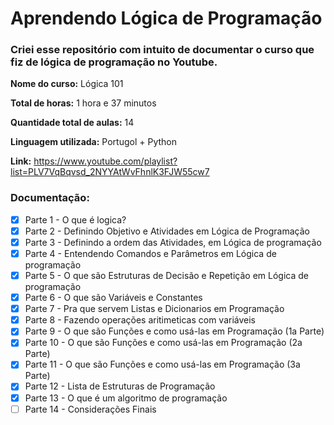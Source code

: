# Aprendendo Lógica de Programação

### Criei esse repositório com intuito de documentar o curso que fiz de lógica de programação no Youtube.

**Nome do curso:** Lógica 101

**Total de horas:** 1 hora e 37 minutos

**Quantidade total de aulas:** 14

**Linguagem utilizada:** Portugol + Python

**Link:** https://www.youtube.com/playlist?list=PLV7VqBqvsd_2NYYAtWvFhnlK3FJW55cw7

### Documentação:

- [x] Parte 1 - O que é logica?
- [x] Parte 2 - Definindo Objetivo e Atividades em Lógica de Programação
- [x] Parte 3 - Definindo a ordem das Atividades, em Lógica de programação
- [x] Parte 4 - Entendendo Comandos e Parâmetros em Lógica de programação
- [x] Parte 5 - O que são Estruturas de Decisão e Repetição em Lógica de programação
- [x] Parte 6 - O que são Variáveis e Constantes
- [x] Parte 7 - Pra que servem Listas e Dicionarios em Programação
- [x] Parte 8 - Fazendo operações aritimeticas com variáveis
- [x] Parte 9 - O que são Funções e como usá-las em Programação (1a Parte)
- [x] Parte 10 - O que são Funções e como usá-las em Programação (2a Parte)
- [x] Parte 11 - O que são Funções e como usá-las em Programação (3a Parte)
- [x] Parte 12 - Lista de Estruturas de Programação
- [x] Parte 13 - O que é um algoritmo de programação
- [ ] Parte 14 - Considerações Finais